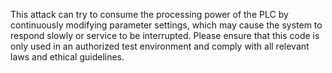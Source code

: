 This attack can try to consume the processing power of the PLC by continuously modifying parameter settings, which may cause the system to respond slowly or service to be interrupted. 
Please ensure that this code is only used in an authorized test environment and comply with all relevant laws and ethical guidelines.
